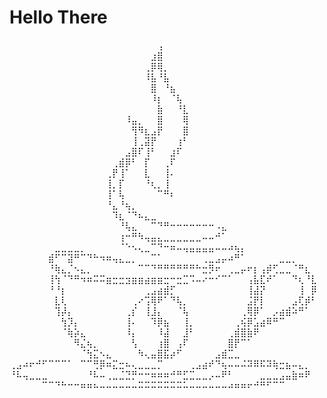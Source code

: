 # Hello There
⠀⠀⠀⠀⠀⠀⠀⠀⠀⠀⠀⠀⠀⠀⠀⠀⠀⠀⠀⠀⠀⠀⠀⢠⠀⠀⠀⠀⠀⠀⠀⠀⠀⠀⠀⠀⠀⠀⠀⠀⠀⠀⠀⠀⠀⠀⠀⠀
⠀⠀⠀⠀⠀⠀⠀⠀⠀⠀⠀⠀⠀⠀⠀⠀⠀⠀⠀⠀⠀⠀⣰⣿⠀⠀⠀⠀⠀⠀⠀⠀⠀⠀⠀⠀⠀⠀⠀⠀⠀⠀⠀⠀⠀⠀⠀⠀
⠀⠀⠀⠀⠀⠀⠀⠀⠀⠀⠀⠀⠀⠀⠀⠀⠀⠀⠀⠀⠀⢀⡿⢿⡀⠀⠀⠀⠀⠀⠀⠀⠀⠀⠀⠀⠀⠀⠀⠀⠀⠀⠀⠀⠀⠀⠀⠀
⠀⠀⠀⠀⠀⠀⠀⠀⠀⠀⠀⠀⠀⠀⠀⠀⠀⠀⠀⠀⠀⠸⣧⠘⣧⠀⠀⠀⠀⠀⠀⠀⠀⠀⠀⠀⠀⠀⠀⠀⠀⠀⠀⠀⠀⠀⠀⠀
⠀⠀⠀⠀⠀⠀⠀⠀⠀⠀⠀⠀⠀⠀⠀⠀⠀⠀⠀⠀⠀⠀⣿⠀⠘⣦⠀⠀⠀⠀⠀⠀⠀⠀⠀⠀⠀⠀⠀⠀⠀⠀⠀⠀⠀⠀⠀⠀
⠀⠀⠀⠀⠀⠀⠀⠀⠀⠀⠀⠀⠀⠀⠀⠀⠀⠀⠀⠀⠀⠀⠸⡆⠀⠈⢧⠀⠀⠀⠀⠀⠀⠀⠀⠀⠀⠀⠀⠀⠀⠀⠀⠀⠀⠀⠀⠀
⠀⠀⠀⠀⠀⠀⠀⠀⠀⠀⠀⠀⠀⠀⠀⠀⠀⠀⠀⠀⠀⠀⠀⣷⠀⠀⠘⣇⠀⠀⠀⠀⠀⠀⠀⠀⠀⠀⠀⠀⠀⠀⠀⠀⠀⠀⠀⠀
⠀⠀⠀⠀⠀⠀⠀⠀⠀⠀⠀⠀⠀⠀⠀⠀⠀⠀⠸⣤⡀⠀⠀⣿⠀⠀⠀⢿⠀⠀⠀⠀⠀⠀⠀⠀⠀⠀⠀⠀⠀⠀⠀⠀⠀⠀⠀⠀
⠀⠀⠀⠀⠀⠀⠀⠀⠀⠀⠀⠀⠀⠀⠀⠀⠀⠀⠀⢻⠻⣆⣠⡟⠀⠀⠀⣿⠀⠀⠀⠀⠀⠀⠀⠀⠀⠀⠀⠀⠀⠀⠀⠀⠀⠀⠀⠀
⠀⠀⠀⠀⠀⠀⠀⠀⠀⠀⠀⠀⠀⠀⠀⠀⠀⠀⠀⢸⢀⣽⡟⠀⠀⠀⢰⠃⠀⠀⠀⠀⠀⠀⠀⠀⠀⠀⠀⠀⠀⠀⠀⠀⠀⠀⠀⠀
⠀⠀⠀⠀⠀⠀⠀⠀⠀⠀⠀⠀⠀⠀⠀⠀⠀⠀⣠⣿⠏⢸⠃⠀⠀⣰⠏⠀⠀⠀⠀⠀⠀⠀⠀⠀⠀⠀⠀⠀⠀⠀⠀⠀⠀⠀⠀⠀
⠀⠀⠀⠀⠀⠀⠀⠀⠀⠀⠀⠀⠀⠀⠀⠀⢀⣾⡿⠃⠀⡏⠀⠀⢀⠏⠀⠀⠀⠀⠀⠀⠀⠀⠀⠀⠀⠀⠀⠀⠀⠀⠀⠀⠀⠀⠀⠀
⠀⠀⠀⠀⠀⠀⠀⠀⠀⠀⠀⠀⠀⠀⠀⢀⡟⢸⠁⠀⠀⣇⠀⠀⢸⠄⠀⠀⠀⠀⠀⠀⠀⠀⠀⠀⠀⠀⠀⠀⠀⠀⠀⠀⠀⠀⠀⠀
⠀⠀⠀⠀⠀⠀⠀⠀⠀⠀⠀⠀⠀⠀⠀⢸⡀⡏⠀⠀⠀⠘⢆⡀⢸⠀⠀⠀⠀⠀⠀⠀⠀⠀⠀⠀⠀⠀⠀⠀⠀⠀⠀⠀⠀⠀⠀⠀
⠀⠀⠀⠀⠀⠀⠀⠀⠀⠀⠀⠀⠀⠀⠀⢸⠁⢧⠀⠀⠀⠀⠀⠉⠛⠆⠀⠀⠀⠀⠀⠀⠀⠀⠀⠀⠀⠀⠀⠀⠀⠀⠀⠀⠀⠀⠀⠀
⠀⠀⠀⠀⠀⠀⠀⠀⠀⠀⠀⠀⠀⠀⠀⠘⣄⠘⢦⡀⠀⠀⠀⠀⠀⠀⠀⠀⠀⠀⠀⠀⠀⠀⠀⠀⠀⠀⠀⠀⠀⠀⠀⠀⠀⠀⠀⠀
⠀⠀⠀⠀⠀⠀⠀⠀⠀⠀⠀⠀⠀⠀⠀⠀⠹⣆⠈⠙⠦⣄⣀⠀⠀⠀⠀⠀⠀⠀⠀⠀⠀⠀⠀⠀⠀⠀⠀⠀⠀⠀⠀⠀⠀⠀⠀⠀
⠀⠀⠀⠀⠀⠀⠀⠀⠀⠀⠀⠀⠀⠀⠀⠀⠀⠘⢧⣄⠀⠀⠉⠙⠛⠒⠒⠒⠒⠒⠒⠒⠠⣄⠀⠀⠀⠀⠀⠀⠀⠀⠀⠀⠀⠀⠀⠀
⠀⠀⠀⠀⠀⠀⠀⠀⠀⠀⠀⠀⠀⠀⠀⠀⠀⢰⠒⠛⠳⢤⣤⣄⣀⣀⣀⣀⣀⣀⠤⠤⠚⠁⠀⠀⠀⠀⠀⠀⠀⠀⠀⠀⠀⠀⠀⠀
⠀⠀⠀⠀⠀⠀⠀⣀⣀⣀⣀⡀⠀⠀⠀⠀⠀⠈⠑⠢⢄⣀⠉⠙⠒⠶⠤⢤⣤⣤⣤⣤⠤⠤⠴⢦⡄⠀⠀⠀⠀⠀⠀⠀⠀⠀⠀⠀
⠀⠀⠀⠀⠀⠀⣾⠋⠉⣽⠛⠉⠙⠓⠲⠶⢤⣄⣀⡀⠀⠀⠉⠁⠀⠀⠀⠀⠀⠀⢀⣀⣠⡤⠴⠛⠁⠀⠀⠀⠀⠀⣀⣀⡀⠀⠀⠀
⠀⠀⠀⠀⠀⠀⠘⢷⣄⡈⠢⣄⡀⠀⠀⠀⠀⠀⠀⠀⠉⠉⠙⠛⠛⠛⠛⠛⠛⠓⣒⡻⠖⠀⢀⣀⡤⠖⡆⢠⡾⢋⣀⣀⠈⠛⣆⠀
⠀⠀⠀⠀⠀⠀⢸⢳⠈⠙⠛⠲⠶⠭⠭⣶⣒⣒⣲⣶⣶⣴⣶⣶⣒⠒⣒⣉⠩⠤⠔⠒⠊⠉⠁⠀⠀⢠⣧⣏⠞⠁⠀⠀⠙⢆⠘⣇
⠀⠀⠀⠀⠀⠀⠘⠘⡆⠀⠀⠀⠀⠀⠀⠀⠀⠀⠀⠀⠀⢀⣠⣴⣾⡋⠀⠀⠀⠀⠀⠀⠀⠀⠀⠀⠀⢸⣼⡝⠀⠀⠀⠀⠀⢸⠀⡿
⠀⠀⠀⠀⠀⠀⠀⣇⢇⠀⠀⠀⠀⠀⠀⠀⠀⠀⠀⢀⠔⢩⢿⠟⠁⠙⢧⡀⠀⠀⠀⠀⠀⠀⠀⠀⠀⣨⡟⡇⠀⠀⠀⠀⣠⢏⡾⠃
⠀⠀⠀⠀⠀⠀⠀⢹⡼⡄⠀⠀⠀⠀⠀⠀⠀⠀⢀⡎⠀⢸⣸⡄⠀⠀⠈⢧⠀⠀⠀⠀⠀⠀⠀⠀⢀⢿⡿⠁⠀⡠⣴⣾⠵⠛⠁⠀
⠀⠀⠀⠀⠀⠀⠀⠀⢳⡹⡄⠀⠀⠀⠀⠀⠀⠀⢸⠄⠀⠀⠹⡿⣦⠀⠀⢸⡀⠀⠀⠀⠀⠀⠀⢀⢮⡿⣡⣴⠿⠛⠉⠀⠀⠀⠀⠀
⠀⠀⠀⠀⠀⠀⠀⠀⠈⢷⡵⣄⠀⠀⠀⠀⠀⠀⠸⡄⠀⠀⠀⠸⣼⠀⠀⣸⠃⠀⠀⠀⠀⠀⢀⣾⣿⣷⠟⠀⠀⠀⠀⠀⠀⠀⠀⠀
⠀⠀⠀⠀⠀⠀⠀⠀⠀⠀⠻⣌⢦⡀⠀⠀⠀⠀⠀⢣⠀⠀⠀⢰⣿⠀⢠⠏⠀⠀⠀⠀⠀⠀⣿⡟⠉⠁⠀⠀⠀⠀⠀⠀⠀⠀⠀⠀
⠀⠀⠀⠀⠀⠀⠀⠀⠀⠀⠀⠈⢳⣍⠢⣄⠀⠀⠀⠀⠳⢄⣤⣿⣯⡴⠋⠀⠀⠀⠀⠀⣠⣾⣉⣀⠀⠀⠀⠀⠀⠀⠀⠀⠀⠀⠀⠀
⢀⣠⠴⠖⠚⠋⠉⠉⠉⠁⠀⠉⠉⢛⡿⠶⣍⣒⠦⢄⣀⣀⣀⡉⠀⠀⠀⠀⢀⣠⣴⠞⠙⢦⠤⠤⠬⠽⠿⠯⠽⢷⣒⣦⠤⣄⡀⠀
⠘⠧⢤⣀⣀⣀⠀⠀⠀⠀⠀⠀⠘⠧⠤⢀⣀⣈⣙⡛⠒⠒⠶⠶⠶⠚⠛⣋⣉⣀⣀⡠⠤⠟⠃⠀⠀⠀⠀⣀⣀⣀⣠⣤⣷⠶⠟⠀
⠀⠀⠀⠀⠀⠉⠉⠙⠓⠒⠒⠶⠶⠦⠤⠤⠤⠤⠤⠤⠭⠭⠭⠭⠭⠭⠭⠥⠤⠤⠤⠤⠤⠤⠴⠶⠶⠖⠚⠛⠋⠉⠉⠀⠀⠀⠀⠀
